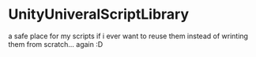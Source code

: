 # UnityUniveralScriptLibrary
a safe place for my scripts if i ever want to reuse them instead of wrinting them from scratch... again :D
